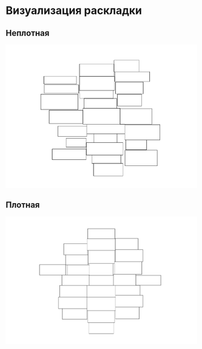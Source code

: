 ﻿# Визуализация раскладки
## Неплотная
![Rectangles1](https://github.com/Andreyinthesky/tdd/raw/task-1/cs/TagsCloudVisualization/1.png)

## Плотная
![Rectangles2](https://github.com/Andreyinthesky/tdd/raw/task-1/cs/TagsCloudVisualization/2.png)